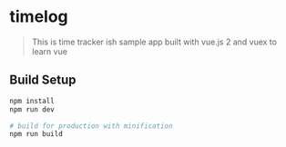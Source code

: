 # timelog

> This is time tracker ish sample app built with vue.js 2 and vuex to learn vue

## Build Setup

``` bash
npm install
npm run dev

# build for production with minification
npm run build
```
